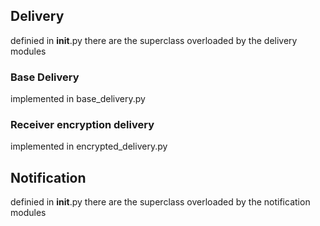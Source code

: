 ## Delivery 

definied in __init__.py there are the superclass overloaded by the
delivery modules

### Base Delivery

implemented in base_delivery.py

### Receiver encryption delivery

implemented in encrypted_delivery.py

## Notification

definied in __init__.py there are the superclass overloaded by the
notification modules
